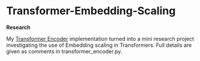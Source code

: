 # Transformer-Embedding-Scaling
<b>Research</b>
  
My <a href=https://github.com/redonovan/Transformer-Encoder>Transformer Encoder</a> implementation turned into a mini research project investigating the use of Embedding scaling in Transformers.  Full details are given as comments in transformer_encoder.py.
  
  
